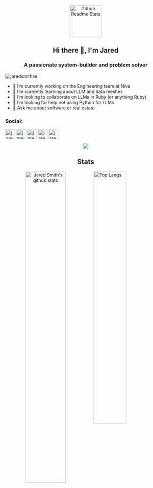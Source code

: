 <p align="center">
 <img width="100px" src="https://github.com/rajput2107/rajput2107/blob/master/Assets/Developer.gif" align="center" alt="Github Readme Stats" />
 <h2 align="center">Hi there 👋, I'm Jared
  
 </h2>
 <h3 align="center">A passionate system-builder and problem solver</h3>
</p>

<p align="left"> <img src="https://komarev.com/ghpvc/?username=jaredsmithse" alt="jaredsmithse" /> </p>

- 🔭 I’m currently working on the Engineering team at Niva
- 🌱 I’m currently learning about LLM and data meshes
- 👯 I’m looking to collaborate on LLMs in Ruby (or anything Ruby)
- 🤔 I’m looking for help not using Python for LLMs
- 💬 Ask me about software or real estate

<h3>Social:</h3> 
<a href="https://linkedin.com/in/jaredsmithse" target="blank"><img align="center" src="https://cdn.jsdelivr.net/npm/simple-icons@3.0.1/icons/linkedin.svg" alt="jaredsmithse" height="30" width="30" /></a> 
<a href="https://stackoverflow.com/users/jaredsmithse" target="blank"><img align="center" src="https://cdn.jsdelivr.net/npm/simple-icons@3.0.1/icons/stackoverflow.svg" alt="jaredsmithse" height="30" width="30" /></a>
<a href="https://ruby.social/@jaredsmithse" target="blank"><img align="center" src="https://cdn.jsdelivr.net/npm/simple-icons@3.0.1/icons/mastodon.svg" alt="jaredsmithse" height="30" width="30" /></a>
<a href="https://bsky.app/profile/jaredsmithse.bsky.social" target="blank"><img align="center" src="https://cdn.jsdelivr.net/npm/simple-icons@14/icons/bluesky.svg" alt="jaredsmithse" height="30" width="30" /></a>
<a href="https://discordapp.com/users/jaredsmithse#6984" target="blank"><img align="center" src="https://cdn.jsdelivr.net/npm/simple-icons@14/icons/discord.svg" alt="jaredsmithse" height="30" width="30" /></a>




<p align="center">
  <img src="https://res.cloudinary.com/anuraghazra/image/upload/v1594908242/logo_ccswme.svg" align="center" />
  <h2 align="center">Stats</h2>
</p>

<p align="center">
  <img 
    alt="Jared Smith's github stats" 
    src="https://github-readme-stats.vercel.app/api?username=jaredsmithse&count_private=true&show_icons=true" 
    align="left" 
    width="50%"
  />

  <img 
    alt="Top Langs" 
    src="https://github-readme-stats.vercel.app/api/top-langs/?username=jaredsmithse&layout=compact" 
    align="right" 
    width="45%"
   />
</p>
